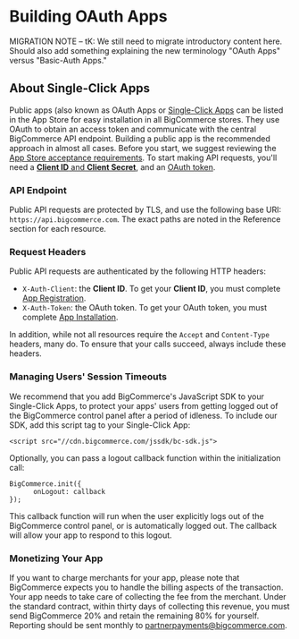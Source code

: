 # <span class="jumptarget"> <a name="using-oauth-intro"></a> Building OAuth Apps </span>

<aside class="warning">
<span class="aside-warning-hd">MIGRATION NOTE – tK:</span>
We still need to migrate introductory content here. Should also add something explaining the new terminology "OAuth Apps" versus "Basic-Auth Apps."
</aside>

## <span class="jumptarget"> About Single-Click Apps </span>

Public apps (also known as OAuth Apps or <a href="https://www.bigcommerce.com/single-click-apps/" target="_blank">Single-Click Apps</a> can be listed in the App Store for easy installation in all BigCommerce stores. They use OAuth to obtain an access token and communicate with the central BigCommerce API endpoint. Building a public app is the recommended approach in almost all cases. Before you start, we suggest reviewing the [App Store acceptance requirements](#approval-requirements). To start making API requests, you'll need a [**Client ID** and **Client Secret**](/api/v2/#registration), and an [OAuth token](/api/v2/#installation). 

### <span class="jumptarget"> API Endpoint </span>

Public API requests are protected by TLS, and use the following base URI: `https://api.bigcommerce.com`. The exact paths are noted in the Reference section for each resource. 

### <span class="jumptarget"> Request Headers </span>

Public API requests are authenticated by the following HTTP headers: 

* `X-Auth-Client`: the **Client ID**. To get your **Client ID**, you must complete [App Registration](#registration). 
* `X-Auth-Token`: the OAuth token. To get your OAuth token, you must complete [App Installation](#installation). 

In addition, while not all resources require the `Accept` and `Content-Type` headers, many do. To ensure that your calls succeed, always include these headers. 

### <span class="jumptarget"> Managing Users' Session Timeouts </span>

We recommend that you add BigCommerce's JavaScript SDK to your Single-Click Apps, to protect your apps' users from getting logged out of the BigCommerce control panel after a period of idleness. To include our SDK, add this script tag to your Single-Click App: 

```
<script src="//cdn.bigcommerce.com/jssdk/bc-sdk.js">
```

Optionally, you can pass a logout callback function within the initialization call:

```
BigCommerce.init({
      onLogout: callback
});
```

This callback function will run when the user explicitly logs out of the BigCommerce control panel, or is automatically logged out. The callback will allow your app to respond to this logout.


### <span class="jumptarget"> Monetizing Your App </span>

If you want to charge merchants for your app, please note that BigCommerce expects you to handle the billing aspects of the transaction. Your app needs to take care of collecting the fee from the merchant. Under the standard contract, within thirty days of collecting this revenue, you must send BigCommerce 20% and retain the remaining 80% for yourself. Reporting should be sent monthly to <a href = "mailto:partnerpayments@bigcommerce.com">partnerpayments@bigcommerce.com</a>.

